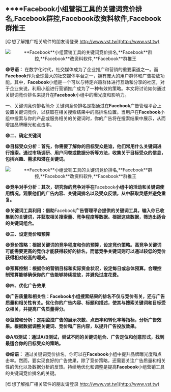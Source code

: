 ## ****Facebook**小组营销工具的关键词竞价排名,**Facebook**群控,**Facebook**改资料软件,**Facebook**群推王**

[😍想了解推广相关软件的朋友请登录 http://www.vst.tw](http://www.vst.tw)

 <center><img src="https://vst.tw/MP4/tuiguang/png/5.png" alt="**Facebook**小组营销工具的关键词竞价排名,**Facebook**群控,**Facebook**改资料软件,**Facebook**群推王"></center>

**😄导语：**
在数字化时代，社交媒体成为了企业推广和营销的重要渠道之一。而**Facebook**作为全球最大的社交媒体平台之一，拥有庞大的用户群体和广告投放功能。其中，**Facebook**小组是一个可以与特定兴趣群体进行互动和分享的社区，对于企业来说，利用小组进行营销推广成为了一种有效的策略。本文将讨论如何通过关键词竞价排名来提升在**Facebook**小组中的曝光度和影响力。

一、关键词竞价排名简介
关键词竞价排名是指通过在**Facebook**广告管理平台上设置关键词竞价，以获取在相关搜索结果中的高排名位置。当用户在**Facebook**小组中搜索与你的产品或服务相关的关键词时，你的广告将在搜索结果中展示，从而增加品牌曝光和点击率。

**😄二、确定关键词**

**😄目标受众分析：首先，你需要了解你的目标受众是谁，他们常用什么关键词进行搜索。通过市场调研、用户问卷或数据分析等方法，收集关于目标受众的信息，包括兴趣、需求和潜在关键词。**

 <center><img src="https://vst.tw/MP4/tuiguang/png/4.png" alt="**Facebook**小组营销工具的关键词竞价排名,**Facebook**群控,**Facebook**改资料软件,**Facebook**群推王"></center>

**😄竞争对手分析：其次，研究你的竞争对手在**Facebook**小组中的活动和关键词使用情况。观察他们的广告内容、关键词排名以及受众反馈，从中获取灵感并避免重复。**

**😄关键词工具利用：借助**Facebook**广告管理平台提供的关键词工具，输入你已收集到的关键词，并获取相关搜索量、竞争程度等数据。根据这些数据，筛选出适合的关键词组合。**

**😄三、设定竞价和预算**

**😄竞价策略：根据关键词的竞争程度和你的预算，设定竞价策略。高竞争关键词可能需要更高的竞价才能获得较好的排名，而低竞争关键词则可以通过较低的竞价获得相对较高的曝光。**

**😄预算控制：根据你的营销目标和实际资金状况，设定每日或总体预算。合理控制预算能够确保你的广告能够持续投放，并避免过度花费。**

**😄四、优化广告效果**

**😄广告质量和相关性：**Facebook**小组搜索结果的排名不仅与竞价有关，还与广告质量和相关性有关。优化你的广告内容、标题和描述，使其与搜索关键词和目标受众相关，并提高广告质量得分。**

**😄监控和分析：定期监控广告的展示次数、点击率和转化率等指标，分析广告效果。根据数据调整关键词、竞价和广告内容，以提升广告投放效果。**

**😄A/B测试：通过A/B测试，尝试不同的关键词组合、广告定位和创意形式，找到最适合你的目标受众的策略。**

**😄结语：**
通过关键词竞价排名，你可以在**Facebook**小组中提升品牌曝光度和点击率。然而，要实现良好的广告效果，除了竞价策略，还需要关注广告质量和相关性的优化以及数据分析的反馈。持续地优化和调整是提高**Facebook**小组营销工具的关键词竞价排名的关键。

[😍想了解推广相关软件的朋友请登录 http://www.vst.tw](http://www.vst.tw)




